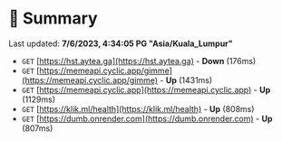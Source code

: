 # 📖 Summary
Last updated: **7/6/2023, 4:34:05 PG "Asia/Kuala_Lumpur"**

- `GET` [https://hst.aytea.ga](https://hst.aytea.ga) - **Down** (176ms)
- `GET` [https://memeapi.cyclic.app/gimme](https://memeapi.cyclic.app/gimme) - **Up** (1431ms)
- `GET` [https://memeapi.cyclic.app](https://memeapi.cyclic.app) - **Up** (1129ms)
- `GET` [https://klik.ml/health](https://klik.ml/health) - **Up** (808ms)
- `GET` [https://dumb.onrender.com](https://dumb.onrender.com) - **Up** (807ms)
